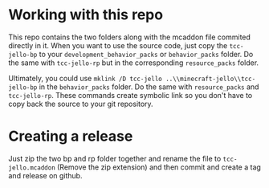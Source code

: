 # Working with this repo

This repo contains the two folders along with the mcaddon file commited directly in it. When you want to use the source code, just copy the `tcc-jello-bp` to your `development_behavior_packs` or `behavior_packs` folder. Do the same with `tcc-jello-rp` but in the corresponding `resource_packs` folder.

Ultimately, you could use `mklink /D tcc-jello ..\\minecraft-jello\\tcc-jello-bp` in the `behavior_packs` folder. Do the same with `resource_packs` and `tcc-jello-rp`. These commands create symbolic link so you don't have to copy back the source to your git repository.

# Creating a release

Just zip the two bp and rp folder together and rename the file to `tcc-jello.mcaddon` (Remove the zip extension) and then commit and create a tag and release on github.